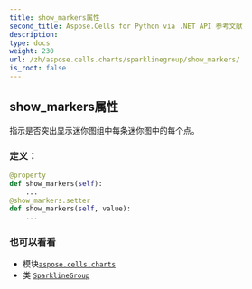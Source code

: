 ```yaml
---
title: show_markers属性
second_title: Aspose.Cells for Python via .NET API 参考文献
description:
type: docs
weight: 230
url: /zh/aspose.cells.charts/sparklinegroup/show_markers/
is_root: false
---
```

## show_markers属性

指示是否突出显示迷你图组中每条迷你图中的每个点。
### 定义：
```python
@property
def show_markers(self):
    ...
@show_markers.setter
def show_markers(self, value):
    ...
```

### 也可以看看
* 模块[`aspose.cells.charts`](../../)
* 类 [`SparklineGroup`](/cells/python-net/zh/aspose.cells.charts/sparklinegroup)
